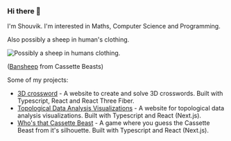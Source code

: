 

### Hi there 👋
I'm Shouvik. I'm interested in Maths, Computer Science and Programming.

Also possibly a sheep in human's clothing.

![Possibly a sheep in humans clothing.](https://wiki.cassettebeasts.com/images/1/13/Bansheep.png)

([Bansheep](https://wiki.cassettebeasts.com/wiki/Bansheep) from Cassette Beasts)

Some of my projects:
- [3D crossword](https://github.com/ShouvikGhosh2048/3d-crossword) - A website to create and solve 3D crosswords. Built with Typescript, React and React Three Fiber.
- [Topological Data Analysis Visualizations](https://github.com/ShouvikGhosh2048/topological-data-analysis-visualizations) - A website for topological data analysis visualizations. Built with Typescript and React (Next.js).
- [Who's that Cassette Beast](https://github.com/ShouvikGhosh2048/whos-that-cassette-beast) - A game where you guess the Cassette Beast from it's silhouette. Built with Typescript and React (Next.js).
